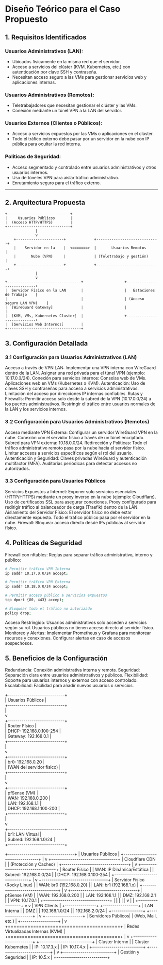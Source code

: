 # Diseño Teórico para el Caso Propuesto

## 1. Requisitos Identificados

### Usuarios Administrativos (LAN):
- Ubicados físicamente en la misma red que el servidor.
- Acceso a servicios del clúster (KVM, Kubernetes, etc.) con autenticación por clave SSH y contraseña.
- Necesitan acceso seguro a las VMs para gestionar servicios web y aplicaciones internas.

### Usuarios Administrativos (Remotos):
- Teletrabajadores que necesitan gestionar el clúster y las VMs.
- Conexión mediante un túnel VPN a la LAN del servidor.

### Usuarios Externos (Clientes o Públicos):
- Acceso a servicios expuestos por las VMs o aplicaciones en el clúster.
- Todo el tráfico externo debe pasar por un servidor en la nube con IP pública para ocultar la red interna.

### Políticas de Seguridad:
- Acceso segmentado y controlado entre usuarios administrativos y otros usuarios internos.
- Uso de túneles VPN para aislar tráfico administrativo.
- Enrutamiento seguro para el tráfico externo.

---

## 2. Arquitectura Propuesta

```plaintext
+-----------------------------+
|     Usuarios Públicos       |
|  (Acceso HTTP/HTTPS)        |
+-----------------------------+
              |
              v
    +----------------------+             +-----------------------------+
    |    Servidor en la    |  <=======>  |       Usuarios Remotos      |
    |       Nube (VPN)     |             | (Teletrabajo y gestión)     |
    +----------------------+             +-----------------------------+
              |
              v
+----------------------------------+                   +----------------------------+
|  Servidor Físico en la LAN       |                   |   Estaciones de Trabajo    |
|                                  |                   | (Acceso seguro LAN VPN)    |
|  [WireGuard Gateway]             |                   |                            |
|  [KVM, VMs, Kubernetes Cluster]  |                   +----------------------------+
|  [Servicios Web Internos]        |
+----------------------------------+
```


## 3. Configuración Detallada

### 3.1 Configuración para Usuarios Administrativos (LAN)

Acceso a través de VPN LAN:
Implementar una VPN interna con WireGuard dentro de la LAN.
Asignar una red privada para el túnel VPN (ejemplo: 10.17.0.0/24).
Conexión para servicios internos:
Consolas web de VMs.
Aplicaciones web en VMs (Kubernetes o KVM).
Autenticación:
Uso de claves SSH y contraseñas para acceso a servicios administrativos.
Limitación del acceso por direcciones IP internas confiables.
Rutas y Firewalls:
Permitir acceso solo desde la subred de la VPN (10.17.0.0/24) a los puertos administrativos.
Restringir el tráfico entre usuarios normales de la LAN y los servicios internos.

### 3.2 Configuración para Usuarios Administrativos (Remotos)
Acceso mediante VPN Externa:
Configurar un servidor WireGuard VPN en la nube.
Conexión con el servidor físico a través de un túnel encriptado.
Subred para VPN externa: 10.18.0.0/24.
Redirección y Políticas:
Todo el tráfico administrativo remoto pasa por la nube hacia el servidor físico.
Limitar accesos a servicios específicos según el rol del usuario.
Autenticación y Seguridad:
Claves privadas WireGuard y autenticación multifactor (MFA).
Auditorías periódicas para detectar accesos no autorizados.

### 3.3 Configuración para Usuarios Públicos
Servicios Expuestos a Internet:
Exponer solo servicios esenciales (HTTP/HTTPS) mediante un proxy inverso en la nube (ejemplo: Cloudflare).
Uso de certificados SSL para asegurar conexiones.
Proxy configurado para redirigir tráfico al balanceador de carga (Traefik) dentro de la LAN.
Aislamiento del Servidor Físico:
El servidor físico no debe estar directamente expuesto.
Todo el tráfico público pasa por el servidor en la nube.
Firewall:
Bloquear acceso directo desde IPs públicas al servidor físico.

## 4. Políticas de Seguridad
Firewall con nftables:
Reglas para separar tráfico administrativo, interno y público:

```bash
# Permitir tráfico VPN Interna
ip saddr 10.17.0.0/24 accept;

# Permitir tráfico VPN Externa
ip saddr 10.18.0.0/24 accept;

# Permitir acceso público a servicios expuestos
tcp dport {80, 443} accept;

# Bloquear todo el tráfico no autorizado
policy drop;
```


Acceso Restringido:
Usuarios administrativos solo acceden a servicios según su rol.
Usuarios públicos no tienen acceso directo al servidor físico.
Monitoreo y Alertas:
Implementar Prometheus y Grafana para monitorear recursos y conexiones.
Configurar alertas en caso de accesos sospechosos.

## 5. Beneficios de la Configuración

Redundancia: Conexión administrativa interna y remota.
Seguridad: Separación clara entre usuarios administrativos y públicos.
Flexibilidad: Soporte para usuarios internos y externos con acceso controlado.
Escalabilidad: Facilidad para añadir nuevos usuarios o servicios.



+-----------------------------+                               
| Usuarios Públicos           |                               
+-----------------------------+                               
              |                                                   
              v                                                   
+-----------------------------+                               
| Router Físico               |                               
| DHCP: 192.168.0.100-254     |                               
| Gateway: 192.168.0.1        |                               
+-----------------------------+                               
              |                                                   
              v                                                   
+-----------------------------+                                
| br0: 192.168.0.20           |                                
| (WAN del servidor físico)   |                                
+-----------------------------+                                
              |                                                   
              v                                                   
+-----------------------------+                                
| pfSense (VM)                |                                
| WAN: 192.168.0.200          |                                
| LAN: 192.168.1.1            |                                
| DHCP: 192.168.1.100-200     |                                
+-----------------------------+                                
              |                                                   
              v                                                   
+-----------------------------+                                
| br1: LAN Virtual            |                                
| Subred: 192.168.1.0/24      |                                
+-----------------------------+   







+----------------------------------+
|          Usuarios Públicos       |
+----------------------------------+
              |
              v
+----------------------------------+
|       Cloudflare CDN             |
|    (Protección y Cacheo)         |
+----------------------------------+
              |
              v
+----------------------------------+
|         Router Físico            |
| WAN: IP Dinámica/Estática        |
| Subred: 192.168.0.0/24           |
| DHCP: 192.168.0.100-254          |
+----------------------------------+
              |
              v
+----------------------------------+
| Servidor Físico (Rocky Linux)    |
| WAN: br0 (192.168.0.20)          |
| LAN: br1 (192.168.1.x)           |
+----------------------------------+
              |
              v
+----------------------------------+
| pfSense (VM)                     |
| WAN: 192.168.0.200               |
| LAN: 192.168.1.1                 |
| DMZ: 192.168.2.1                 |
| VPN: 10.17.0.1                   |
+----------------------------------+
      |           |           |
      |           |           v
      |           |   +------------------+
      v           v   | VPN Clients       |
+----------------+   +------------------+
| LAN Interna    |   | DMZ              |
| 192.168.1.0/24 |   | 192.168.2.0/24   |
+----------------+   +------------------+
                         |
                         v
                  +-------------------+
                  | Servidores Públicos|
                  | (Web, Mail, etc.) |
                  +-------------------+
                         |
                         v
        +========================================+
        | Redes Virtualizadas Internas (KVM)     |
        +========================================+
                         |
                         v
        +--------------------------+       +---------------------------+
        | Cluster Interno          |       | Cluster Kubernetes        |
        | IP: 10.17.3.x            |       | IP: 10.17.4.x             |
        +--------------------------+       +---------------------------+
                         |
                         v
        +--------------------------+
        | Gestión y Seguridad      |
        | IP: 10.5.x               |
        +--------------------------+

